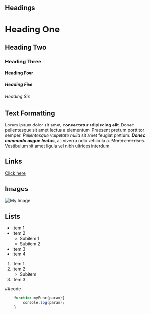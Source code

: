 ## Headings

# Heading One
## Heading Two
### Heading Three
#### Heading Four
##### Heading Five
###### Heading Six

## Text Formatting
Lorem ipsum dolor sit amet, **consectetur adipiscing elit**. Donec pellentesque sit amet lectus a elementum. Praesent pretium porttitor semper. *Pellentesque vulputate nulla* sit amet feugiat pretium. **_Donec commodo augue lectus_**, ac viverra odio vehicula a. <del>Morbi a mi risus</del>. Vestibulum sit amet ligula vel nibh ultrices interdum.

## Links
[Click here](http://google.com)

## Images
![My Image](https://placeholdit.imgix.net/~text?txtsize=33&txt=350%C3%97150&w=350&h=150)

## Lists
* Item 1
* Item 2
	* Subitem 1
	* Subitem 2
* Item 3
* Item 4

1. Item 1
2. Item 2
	* Subitem
3. Item 3

##code
```php
	function myFunc(param){
    	console.log(param);
    }
```